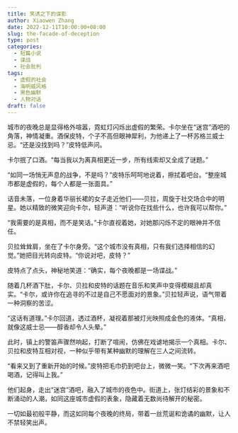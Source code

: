 ```yaml
---
title: 笑诱之下的谍影
author: Xiaowen Zhang
date: 2022-12-11T10:00:00+08:00
slug: the-facade-of-deception
type: post
categories:
  - 短篇小说
  - 谍战
  - 社会批判
tags:
  - 虚假的社会
  - 海明威风格
  - 黑色幽默
  - 人物对话
draft: false
---
```


城市的夜晚总是显得格外喧嚣，霓虹灯闪烁出虚假的繁荣。卡尔坐在“迷宫”酒吧的角落，神情凝重。酒保皮特，个子不高但眼神犀利，为他递上了一杯苏格兰威士忌。“还是没找到吗？”皮特低声问。

卡尔抿了口酒。“每当我以为离真相更近一步，所有线索却又全成了谜题。”

“如同一场悄无声息的战争，不是吗？”皮特乐呵呵地说着，擦拭着吧台。“整座城市都是虚假的，每个人都是一张面具。”

话音未落，一位身着华丽长裙的女子走近他们——贝拉，周旋于社交场合中的明星。她以精致的微笑迎向卡尔，轻声道：“听说你在找些什么，也许我可以帮你。”

“我需要的是真相，而不是笑话。”卡尔直视着她，对她那闪烁不定的眼神并不信任。

贝拉耸耸肩，坐在了卡尔身旁。“这个城市没有真相，只有我们选择相信的幻觉。”她把目光转向皮特。“你说对吧，皮特？”

皮特点了点头，神秘地笑道：“确实，每个夜晚都是一场谍战。”

随着几杯酒下肚，卡尔、贝拉和皮特的话题在音乐和笑声中变得模糊且却真实。“卡尔，或许你在追寻的不过是自己不愿面对的景象。”贝拉轻声说，语气带着一种洞察的苦涩。

“这话有道理。”卡尔回道，透过酒杯，凝视着那被灯光映照成金色的液体。“真相，就像这威士忌——醇香却令人头晕。”

此时，镇上的警笛声骤然响起，打断了喧闹，仿佛在戏谑地揭示一个真相。卡尔、贝拉和皮特互相对视，一种似乎带有某种幽默的理解在三人之间流转。

“看来又到了重新开始的时候。”皮特把毛巾扔到吧台上，微微一笑。“下次再来酒吧喝酒，记得叫上我。”

他们起身，走出“迷宫”酒吧，融入了城市的夜色中。街道上，张灯结彩的景象和不断涌动的人潮，如同这座城市虚假的表象，隐藏着无数尚待解开的秘密。

一切如最初般平静，而这如同每个夜晚的终局，带着一丝荒诞和诡谲的幽默，让人不禁轻笑出声。